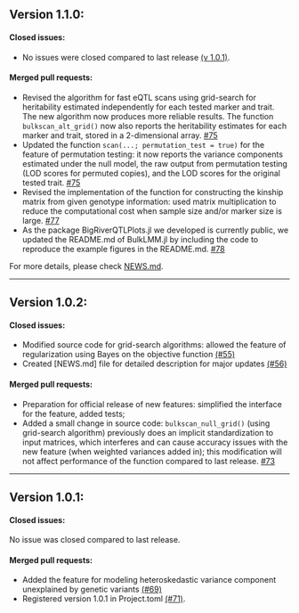 ## Version 1.1.0:

#### Closed issues:
- No issues were closed compared to last release [(v 1.0.1)](https://github.com/senresearch/BulkLMM.jl/releases/tag/v1.0.1).

#### Merged pull requests:
- Revised the algorithm for fast eQTL scans using grid-search for heritability estimated independently for each tested marker and trait. The new algorithm now produces more reliable results. The function `bulkscan_alt_grid()` now also reports the heritability estimates for each marker and trait, stored in a 2-dimensional array. [#75](https://github.com/senresearch/BulkLMM.jl/pull/75)
- Updated the function `scan(...; permutation_test = true)` for the feature of permutation testing: it now reports the variance components estimated under the null model, the raw output from permutation testing  (LOD scores for permuted copies), and the LOD scores for the original tested trait. [#75](https://github.com/senresearch/BulkLMM.jl/pull/75)
- Revised the implementation of the function for constructing the kinship matrix from given genotype information: used matrix multiplication to reduce the computational cost when sample size and/or marker size is large. [#77](https://github.com/senresearch/BulkLMM.jl/pull/77)
- As the package BigRiverQTLPlots.jl we developed is currently public, we updated the README.md of BulkLMM.jl by including the code to reproduce the example figures in the README.md. [#78](https://github.com/senresearch/BulkLMM.jl/pull/78)

For more details, please check [NEWS.md](https://github.com/learningMalanya/BulkLMM.jl/blob/main/NEWS.md).

---
## Version 1.0.2:

#### Closed issues:
- Modified source code for grid-search algorithms: allowed the feature of regularization using Bayes on the objective function [(#55)](https://github.com/senresearch/BulkLMM.jl/issues/55) 
- Created [NEWS.md] file for detailed description for major updates [(#56)](https://github.com/senresearch/BulkLMM.jl/issues/56)

#### Merged pull requests:
- Preparation for official release of new features: simplified the interface for the feature, added tests;
- Added a small change in source code: `bulkscan_null_grid()` (using grid-search algorithm) previously does an implicit standardization to input matrices, which interferes and can cause accuracy issues with the new feature (when weighted variances added in); this modification will not affect performance of the function compared to last release.
[#73](https://github.com/senresearch/BulkLMM.jl/pull/73)
---
## Version 1.0.1:

#### Closed issues:
No issue was closed compared to last release.

#### Merged pull requests:
- Added the feature for modeling heteroskedastic variance component unexplained by genetic variants [(#69)](https://github.com/senresearch/BulkLMM.jl/pull/69)
- Registered version 1.0.1 in Project.toml [(#71)](https://github.com/senresearch/BulkLMM.jl/pull/71).

